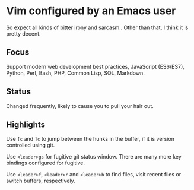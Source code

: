 # Vim configured by an Emacs user

So expect all kinds of bitter irony and sarcasm.. Other than that, I think it is pretty decent.

## Focus

Support modern web development best practices, JavaScript (ES6/ES7), Python, Perl, Bash, PHP, Common Lisp, SQL, Markdown.

## Status

Changed frequently, likely to cause you to pull your hair out.

## Highlights

Use `[c` and `]c` to jump between the hunks in the buffer, if it is version controlled using git.

Use `<leader>gs` for fugitive git status window. There are many more key bindings configured for fugitive.

Use `<leader>f`, `<leader>r` and `<leader>b` to find files, visit recent files or switch buffers, respectively.

